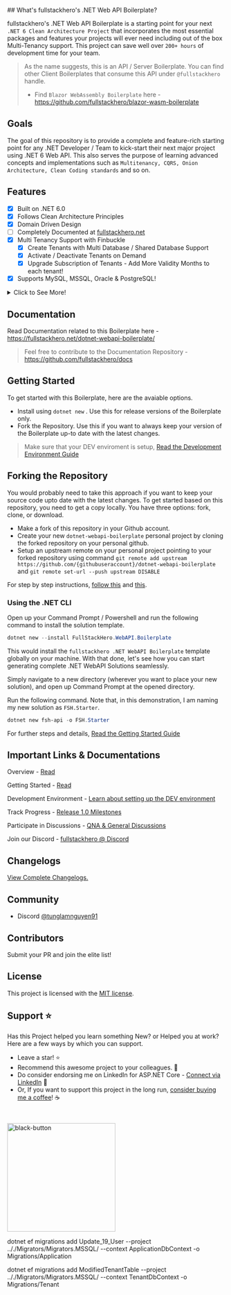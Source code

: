 <p>
## What's fullstackhero's .NET Web API Boilerplate?

fullstackhero's .NET Web API Boilerplate is a starting point for your next `.NET 6 Clean Architecture Project` that incorporates the most essential packages and features your projects will ever need including out of the box Multi-Tenancy support. This project can save well over `200+ hours` of development time for your team.

> As the name suggests, this is an API / Server Boilerplate. You can find other Client Boilerplates that consume this API under `@fullstackhero` handle.
> - Find `Blazor WebAssembly Boilerplate` here - https://github.com/fullstackhero/blazor-wasm-boilerplate

## Goals

The goal of this repository is to provide a complete and feature-rich starting point for any .NET Developer / Team to kick-start their next major project using .NET 6 Web API. This also serves the purpose of learning advanced concepts and implementations such as `Multitenancy, CQRS, Onion Architecture, Clean Coding standards` and so on.

## Features

- [x] Built on .NET 6.0
- [x] Follows Clean Architecture Principles
- [x] Domain Driven Design
- [ ] Completely Documented at [fullstackhero.net](https://fullstackhero.net)
- [x] Multi Tenancy Support with Finbuckle
  - [x] Create Tenants with Multi Database / Shared Database Support
  - [x] Activate / Deactivate Tenants on Demand
  - [x] Upgrade Subscription of Tenants - Add More Validity Months to each tenant!
- [x] Supports MySQL, MSSQL, Oracle & PostgreSQL!

<details>
  <summary>Click to See More!</summary>

- [x] Uses Entity Framework Core as DB Abstraction
- [x] Flexible Repository Pattern
- [x] Dapper Integration for Optimal Performance
- [x] Serilog Integration with various Sinks - File, SEQ, Kibana
- [x] OpenAPI - Supports Client Service Generation
- [x] Mapster Integration for Quicker Mapping
- [x] API Versioning
- [x] Response Caching - Distributed Caching + REDIS
- [x] Fluent Validations
- [x] Audit Logging
- [x] Advanced User & Role Based Permission Management
- [x] Code Analysis & StyleCop Integration with Rulesets
- [x] JSON Based Localization with Caching
- [x] Hangfire Support - Secured Dashboard
- [x] File Storage Service
- [x] Test Projects
- [x] JWT & Azure AD Authentication
- [x] MediatR - CQRS
- [x] SignalR Notifications
- [x] & Much More
</details>

## Documentation

Read Documentation related to this Boilerplate here - https://fullstackhero.net/dotnet-webapi-boilerplate/
> Feel free to contribute to the Documentation Repository - https://github.com/fullstackhero/docs

## Getting Started

To get started with this Boilerplate, here are the avaiable options.

- Install using `dotnet new` . Use this for release versions of the Boilerplate only.
- Fork the Repository. Use this if you want to always keep your version of the Boilerplate up-to date with the latest changes.

> Make sure that your DEV enviroment is setup, [Read the Development Environment Guide](https://fullstackhero.net/dotnet-webapi-boilerplate/general/development-environment/)

## Forking the Repository

You would probably need to take this approach if you want to keep your source code upto date with the latest changes. To get started based on this repository, you need to get a copy locally. You have three options: fork, clone, or download.

- Make a fork of this repository in your Github account.
- Create your new `dotnet-webapi-boilerplate` personal project by cloning the forked repository on your personal github.
- Setup an upstream remote on your personal project pointing to your forked repository using command `git remote add upstream https://github.com/{githubuseraccount}/dotnet-webapi-boilerplate` and `git remote set-url --push upstream DISABLE`

For step by step instructions, [follow this](https://discord.com/channels/878181478972928011/892573122186838046/933513103688224838) and [this](https://gist.github.com/0xjac/85097472043b697ab57ba1b1c7530274).


### Using the .NET CLI

Open up your Command Prompt / Powershell and run the following command to install the solution template.

```powershell
dotnet new --install FullStackHero.WebAPI.Boilerplate
```
This would install the `fullstackhero .NET WebAPI Boilerplate` template globally on your machine. With that done, let's see how you can start generating complete .NET WebAPI Solutions seamlessly.

Simply navigate to a new directory (wherever you want to place your new solution), and open up Command Prompt at the opened directory.

Run the following command. Note that, in this demonstration, I am naming my new solution as `FSH.Starter`.

```powershell
dotnet new fsh-api -o FSH.Starter
```

For further steps and details, [Read the Getting Started Guide](https://fullstackhero.net/dotnet-webapi-boilerplate/general/getting-started/)

## Important Links & Documentations

Overview - [Read](https://fullstackhero.net/dotnet-webapi-boilerplate/general/overview/)

Getting Started - [Read](https://fullstackhero.net/dotnet-webapi-boilerplate/general/getting-started/)

Development Environment - [Learn about setting up the DEV environment](https://fullstackhero.net/dotnet-webapi-boilerplate/general/development-environment/)

Track Progress - [Release 1.0 Milestones](https://github.com/fullstackhero/dotnet-webapi-boilerplate/milestone/1)

Participate in Discussions - [QNA & General Discussions](https://github.com/fullstackhero/dotnet-webapi-boilerplate/discussions)

Join our Discord - [fullstackhero @ Discord](https://discord.gg/gdgHRt4mMw)

## Changelogs

[View Complete Changelogs.](https://github.com/fullstackhero/dotnet-webapi-boilerplate/blob/main/Changelogs.md)

## Community

- Discord [@tunglamnguyen91](https://discord.gg/gdgHRt4mzz)

## Contributors

Submit your PR and join the elite list!



## License

This project is licensed with the [MIT license](LICENSE).

## Support :star:

Has this Project helped you learn something New? or Helped you at work?
Here are a few ways by which you can support.

-   Leave a star! :star:
-   Recommend this awesome project to your colleagues. 🥇
-   Do consider endorsing me on LinkedIn for ASP.NET Core - [Connect via LinkedIn](https://codewithmukesh.com/linkedin) 🦸
-   Or, If you want to support this project in the long run, [consider buying me a coffee](https://www.buymeacoffee.com/tunglamnguyen91)! ☕

<br>

<a href="https://www.buymeacoffee.com/codewithmukesh"><img width="250" alt="black-button" src="https://user-images.githubusercontent.com/31455818/138557309-27587d91-7b82-4cab-96bb-90f4f4e600f1.png" ></a>



dotnet ef migrations add Update_19_User --project .././Migrators/Migrators.MSSQL/ --context ApplicationDbContext -o Migrations/Application

dotnet ef migrations add ModifiedTenantTable --project .././Migrators/Migrators.MSSQL/ --context TenantDbContext -o Migrations/Tenant

